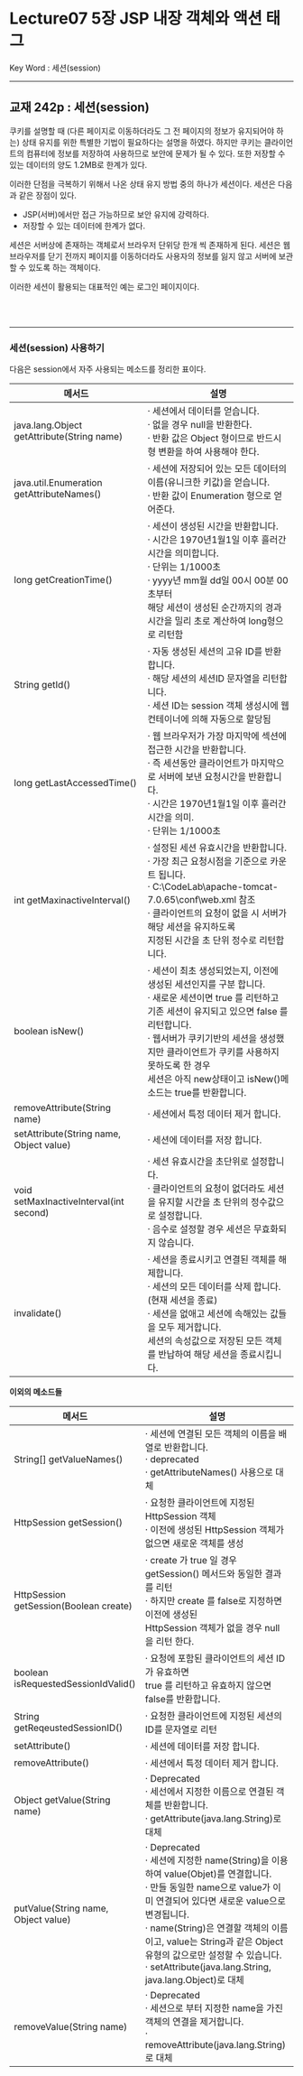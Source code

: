 # Lecture07 5장 JSP 내장 객체와 액션 태그

Key Word : 세션(session) 

<hr>

  
## 교재 242p : 세션(session) 

 쿠키를 설명할 때 (다른 페이지로 이동하더라도 그 전 페이지의 정보가 유지되어야 하는) 상태 유지를 위한 특별한 기법이 필요하다는 설명을 하였다. 하지만 쿠키는 클라이언트의 컴퓨터에 정보를 저장하여 사용하므로 보안에 문제가 될 수 있다. 또한 저장할 수 있는 데이터의 양도 1.2MB로 한계가 있다.   
    
 이러한 단점을 극복하기 위해서 나온 상태 유지 방법 중의 하나가 세션이다. 세션은 다음과 같은 장점이 있다.
 
 - JSP(서버)에서만 접근 가능하므로 보안 유지에 강력하다.
 - 저장할 수 있는 데이터에 한계가 없다.   
   
 세션은 서버상에 존재하는 객체로서 브라우저 단위당 한개 씩 존재하게 된다. 세션은 웹 브라우저를 닫기 전까지 페이지를 이동하더라도 사용자의 정보를 잃지 않고 서버에 보관할 수 있도록 하는 객체이다.   
    
 이러한 세션이 활용되는 대표적인 예는 로그인 페이지이다.




<br><br>
<hr>
  
### 세션(session) 사용하기

 다음은 session에서 자주 사용되는 메소드를 정리한 표이다.

메서드 | 설명
-|-
java.lang.Object getAttribute(String name) | · 세션에서 데이터를 얻습니다. <br> · 없을 경우 null을 반환한다.<br> · 반환 값은 Object 형이므로 반드시 형 변환을 하여 사용해야 한다.
java.util.Enumeration getAttributeNames() | · 세션에 저장되어 있는 모든 데이터의 이름(유니크한 키값)을 얻습니다. <br> · 반환 값이 Enumeration 형으로 얻어준다.
long getCreationTime() | · 세션이 생성된 시간을 반환합니다. <br> ·       시간은 1970년1월1일 이후 흘러간 시간을 의미합니다.  <br> ·       단위는 1/1000초 <br> ·       yyyy년 mm월 dd일 00시 00분 00초부터 <br> 해당 세션이 생성된 순간까지의 경과 시간을 밀리 초로 계산하여 long형으로 리턴함
String getId() | ·       자동 생성된 세션의 고유 ID를 반환합니다. <br> ·       해당 세션의 세션ID 문자열을 리턴합니다. <br> ·       세션 ID는 session 객체 생성시에 웹컨테이너에 의해 자동으로 할당됨
long getLastAccessedTime() | ·       웹 브라우저가 가장 마지막에 섹션에 접근한 시간을 반환합니다. <br> · 즉 세션동안 클라이언트가 마지막으로 서버에 보낸 요청시간을 반환합니다. <br> ·       시간은 1970년1월1일 이후 흘러간 시간을 의미. <br> ·       단위는 1/1000초
int getMaxinactiveInterval() | ·       설정된 세션 유효시간을 반환합니다. <br> ·       가장 최근 요청시점을 기준으로 카운트 됩니다. <br> ·       C:\CodeLab\apache-tomcat-7.0.65\conf\web.xml 참조 <br> ·       클라이언트의 요청이 없을 시 서버가 해당 세션을 유지하도록 <br> 지정된 시간을 초 단위 정수로 리턴합니다.
boolean isNew() | ·       세션이 최초 생성되었는지, 이전에 생성된 세션인지를 구분 합니다. <br> ·       새로운 세션이면 true 를 리턴하고 기존 세션이 유지되고 있으면 false 를 리턴합니다. <br> ·       웹서버가 쿠키기반의 세션을 생성했지만 클라이언트가 쿠키를 사용하지 못하도록 한 경우 <br> 세션은 아직 new상태이고 isNew()메소드는 true를 반환합니다.
removeAttribute(String name) | ·       세션에서 특정 데이터 제거 합니다.
setAttribute(String name, Object value) | ·       세션에 데이터를 저장 합니다.
void setMaxInactiveInterval(int second) | ·       세션 유효시간을 초단위로 설정합니다. <br> ·       클라이언트의 요청이 없더라도 세션을 유지할 시간을 초 단위의 정수값으로 설정합니다. <br> ·       음수로 설정할 경우 세션은 무효화되지 않습니다.
invalidate() | ·       세션을 종료시키고 연결된 객체를 해제합니다. <br> ·       세션의 모든 데이터를 삭제 합니다.(현재 세션을 종료)<br> ·       세션을 없애고 세션에 속해있는 값들을 모두 제거합니다. <br> 세션의 속성값으로 저장된 모든 객체를 반납하여 해당 세션을 종료시킵니다.


**이외의 메소드들**

메서드 | 설명
-|-
String[] getValueNames() | ·       세션에 연결된 모든 객체의 이름을 배열로 반환합니다. <br> ·       deprecated <br> ·       getAttributeNames() 사용으로 대체
HttpSession getSession() | ·       요청한 클라이언트에 지정된 HttpSession 객체 <br> ·        이전에 생성된 HttpSession 객체가 없으면 새로운 객체를 생성
HttpSession getSession(Boolean create) |·       create 가 true 일 경우 getSession() 메서드와 동일한 결과를 리턴 <br> ·        하지만 create 를 false로 지정하면 이전에 생성된 <br> HttpSession 객체가  없을 경우 null 을 리턴 한다.
boolean isRequestedSessionIdValid() | ·       요청에 포함된 클라이언트의 세션 ID가 유효하면 <br> true 를 리턴하고 유효하지 않으면 false를 반환합니다.
String getReqeustedSessionID() | ·       요청한 클라이언트에 지정된 세션의 ID를 문자열로 리턴
setAttribute() | ·       세션에 데이터를 저장 합니다.
removeAttribute() | ·       세션에서 특정 데이터 제거 합니다.
Object getValue(String name) | ·       Deprecated <br> ·       세선에서 지정한 이름으로 연결된 객체를 반환합니다. <br> ·        getAttribute(java.lang.String)로 대체
putValue(String name, Object value) | ·       Deprecated <br> ·       세션에 지정한 name(String)을 이용하여 value(Objet)를 연결합니다. <br> ·       만들 동일한 name으로 value가 이미 연결되어 있다면 새로운 value으로 변경됩니다. <br> ·       name(String)은 연결할 객체의 이름이고, value는 String과 같은 Object유형의 값으로만 설정할 수 있습니다. <br> ·       setAttribute(java.lang.String, java.lang.Object)로 대체
removeValue(String name) | ·       Deprecated <br> ·       세션으로 부터 지정한 name을 가진 객체의 연결을 제거합니다. <br> ·       removeAttribute(java.lang.String)로 대체





